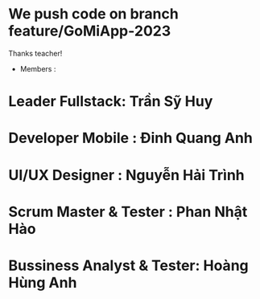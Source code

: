 # We push code on branch feature/GoMiApp-2023 
Thanks teacher!
 
- Members :
# Leader Fullstack: Trần Sỹ Huy
# Developer Mobile : Đinh Quang Anh
# UI/UX Designer : Nguyễn Hải Trình
# Scrum Master & Tester : Phan Nhật Hào
# Bussiness Analyst & Tester: Hoàng Hùng Anh 
